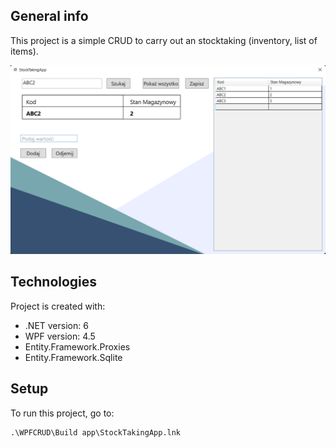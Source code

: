 ## General info
This project is a simple CRUD to carry out an stocktaking (inventory, list of items).

<img src="https://github.com/JakubBarabasz/StocktakingApp/blob/master/sampleImg.png" alt="drawing" width="600"/>

## Technologies
Project is created with:
* .NET version: 6
* WPF version: 4.5
* Entity.Framework.Proxies
* Entity.Framework.Sqlite
	
## Setup
To run this project, go to:

```
.\WPFCRUD\Build app\StockTakingApp.lnk
```
